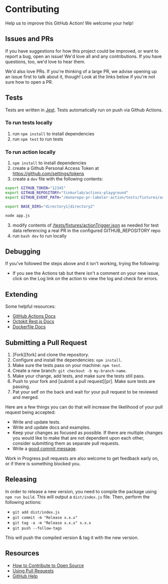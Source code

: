 # Contributing

Help us to improve this GitHub Action! We welcome your help!

## Issues and PRs

If you have suggestions for how this project could be improved, or want to report a bug, open an issue! We'd love all and any contributions. If you have questions, too, we'd love to hear them.

We'd also love PRs. If you're thinking of a large PR, we advise opening up an issue first to talk about it, though! Look at the links below if you're not sure how to open a PR.

## Tests

Tests are written in [Jest](https://jestjs.io/en/). Tests automatically run on push via Github Actions.

### To run tests locally

1. run `npm install` to install dependencies
2. run `npm test` to run tests

### To run action locally

1. `npm install` to install dependencies
2. create a Github Personal Access Token at https://github.com/settings/tokens
3. create a `dev` file with the following contents:

```bash
export GITHUB_TOKEN="12345"
export GITHUB_REPOSITORY="tinkurlab/actions-playground"
export GITHUB_EVENT_PATH="/monorepo-pr-labeler-action/tests/fixtures/actionTrigger.json"

export BASE_DIRS="directory1|directory2"

node app.js
```

3. modify contents of [/tests/fixtures/actionTrigger.json](./tests/fixtures/actionTrigger.json) as needed for test data referencing a real PR in the configured GITHUB_REPOSITORY repo
4. run `bash dev` to run locally

## Debugging

If you've followed the steps above and it isn't working, trying the following:

- If you see the Actions tab but there isn't a comment on your new issue, click on the Log link on the action to view the log and check for errors.

## Extending

Some helpful resources:

- [GitHub Actions Docs](https://developer.github.com/actions/)
- [Octokit Rest.js Docs](https://octokit.github.io/rest.js/#api-Issues-createComment)
- [Dockerfile Docs](https://docs.docker.com/engine/reference/builder/)

## Submitting a Pull Request

1. [Fork][fork] and clone the repository.
1. Configure and install the dependencies: `npm install`.
1. Make sure the tests pass on your machine: `npm test`.
1. Create a new branch: `git checkout -b my-branch-name`.
1. Make your change, add tests, and make sure the tests still pass.
1. Push to your fork and [submit a pull request][pr]. Make sure tests are passing.
1. Pat your self on the back and wait for your pull request to be reviewed and merged.

Here are a few things you can do that will increase the likelihood of your pull request being accepted:

- Write and update tests.
- Write and update docs and examples.
- Keep your changes as focused as possible. If there are multiple changes you would like to make that are not dependent upon each other, consider submitting them as separate pull requests.
- Write a [good commit message](http://tbaggery.com/2008/04/19/a-note-about-git-commit-messages.html).

Work in Progress pull requests are also welcome to get feedback early on, or if there is something blocked you.

## Releasing

In order to release a new version, you need to compile the package using `npm run build`. This will output a `dist/index.js` file.
Then, perform the following actions:

- `git add dist/index.js`
- `git commit -m "Release x.x.x"`
- `git tag -a -m "Release x.x.x" x.x.x`
- `git push --follow-tags`

This will push the compiled version & tag it with the new version.

## Resources

- [How to Contribute to Open Source](https://opensource.guide/how-to-contribute/)
- [Using Pull Requests](https://help.github.com/articles/about-pull-requests/)
- [GitHub Help](https://help.github.com)

